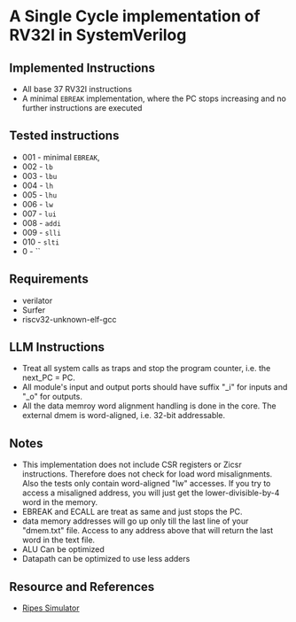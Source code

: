# A Single Cycle implementation of RV32I in SystemVerilog

## Implemented Instructions
- All base 37 RV32I instructions
- A minimal `EBREAK` implementation, where the PC stops increasing and no further instructions are executed

## Tested instructions
- 001 - minimal `EBREAK`, 
- 002 - `lb`
- 003 - `lbu`
- 004 - `lh`
- 005 - `lhu`
- 006 - `lw`
- 007 - `lui`
- 008 - `addi`
- 009 - `slli`
- 010 - `slti`
- 0 - ``

## Requirements 
- verilator 
- Surfer 
- riscv32-unknown-elf-gcc

## LLM Instructions
- Treat all system calls as traps and stop the program counter, i.e. the next_PC = PC.
- All module's input and output ports should have suffix "_i" for inputs and "_o" for outputs.
- All the data memroy word alignment handling is done in the core. The external dmem is word-aligned, i.e. 32-bit addressable.

## Notes
- This implementation does not include CSR registers or Zicsr instructions. Therefore does not check for load word misalignments. Also the tests only contain word-aligned "lw" accesses. If you try to access a misaligned address, you will just get the lower-divisible-by-4 word in the memory.
- EBREAK and ECALL are treat as same and just stops the PC. 
- data memory addresses will go up only till the last line of your "dmem.txt" file. Access to any address above that will return the last word in the text file.
- ALU Can be optimized
- Datapath can be optimized to use less adders

## Resource and References
- [Ripes Simulator](https://github.com/mortbopet/Ripes)